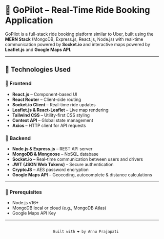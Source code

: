 # 🚖 GoPilot – Real-Time Ride Booking Application

GoPilot is a full-stack ride booking platform similar to Uber, built using the **MERN Stack** (MongoDB, Express.js, React.js, Node.js) with real-time communication powered by **Socket.io** and interactive maps powered by **Leaflet.js** and **Google Maps API**.

---

## 🧩 Technologies Used

### 🔹 Frontend
- **React.js** – Component-based UI
- **React Router** – Client-side routing
- **Socket.io Client** – Real-time ride updates
- **Leaflet.js & React-Leaflet** – Live map rendering
- **Tailwind CSS** – Utility-first CSS styling
- **Context API** – Global state management
- **Axios** – HTTP client for API requests

### 🔹 Backend
- **Node.js & Express.js** – REST API server
- **MongoDB & Mongoose** – NoSQL database
- **Socket.io** – Real-time communication between users and drivers
- **JWT (JSON Web Tokens)** – Secure authentication
- **CryptoJS** – AES password encryption
- **Google Maps API** – Geocoding, autocomplete & distance calculations

---

### 🧱 Prerequisites
- Node.js v16+
- MongoDB local or cloud (e.g., MongoDB Atlas)
- Google Maps API Key

---
##

                          Built with ❤️ by Annu Prajapati 

